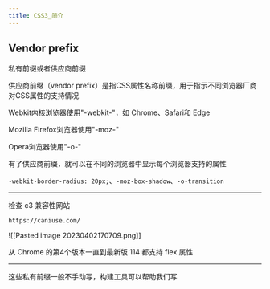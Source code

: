 ```yaml
---
title: CSS3_简介
---
```

## Vendor prefix

私有前缀或者供应商前缀

供应商前缀（vendor prefix）是指CSS属性名称前缀，用于指示不同浏览器厂商对CSS属性的支持情况

Webkit内核浏览器使用"-webkit-"，如 Chrome、Safari和 Edge

Mozilla Firefox浏览器使用"-moz-"

Opera浏览器使用"-o-"

有了供应商前缀，就可以在不同的浏览器中显示每个浏览器支持的属性 

`-webkit-border-radius: 20px;`、`-moz-box-shadow`、`-o-transition`

---

检查 c3 兼容性网站 

```
https://caniuse.com/
```

![[Pasted image 20230402170709.png]]

从 Chrome 的第4个版本一直到最新版 114 都支持 flex 属性 


---

这些私有前缀一般不手动写，构建工具可以帮助我们写 
